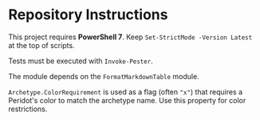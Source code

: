 # Repository Instructions

This project requires **PowerShell 7**. Keep `Set-StrictMode -Version Latest` at the top of scripts.

Tests must be executed with `Invoke-Pester`.

The module depends on the `FormatMarkdownTable` module.

`Archetype.ColorRequirement` is used as a flag (often `"x"`) that requires a Peridot's color to match the archetype name. Use this property for color restrictions.
